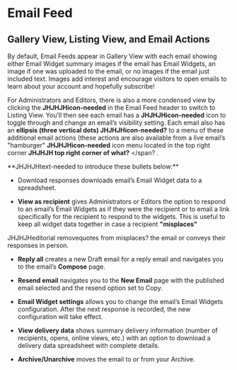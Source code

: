 # Email Feed

<span id="gv-4feed-4feedviews"/></span>
## Gallery View, Listing View, and Email Actions

By default, Email Feeds appear in Gallery View with each email showing
either Email Widget summary images if the email has Email Widgets, an
image if one was uploaded to the email, or no images if the email just
included text.
Images add interest and encourage visitors to open emails to learn about
your account and hopefully subscribe! 

For Administrators and Editors, there is also a more condensed view by
clicking the
<span class="todo">
**JHJHJHicon-needed**
</span>
in the Email Feed header to switch to
Listing View.
You’ll then see each email has a
<span class="todo">
**JHJHJHicon-needed**
</span>
icon to toggle
through and change an email’s visibility setting.
Each email also has an
**ellipsis (three vertical dots)
<span class="todo">
JHJHJHicon-needed?**
</span>
to a menu of these additional email actions (these
actions are also available from a live email’s "hamburger"
<span class="todo">
**JHJHJHicon-needed**
</span>
 icon menu located in the top right corner
<span class="todo">
**JHJHJH top right corner of what?**
</span?
.

<span class="todo">
**JHJHJHtext-needed
to introduce these bullets below:**
</span>

* Download responses downloads email’s Email Widget data to a spreadsheet.

* **View as recipient** gives Administrators or Editors the
option to respond to an email’s Email Widgets as if they were the
recipient or to email a link specifically for the recipient to respond
to the widgets.
This is useful to keep all widget data together in case a recipient
**"misplaces"**
<span class="todo">
JHJHJHeditorial removequotes from misplaces?
</span>
the email or conveys their
responses in person. 

* **Reply all** creates a new Draft email for a reply email and
navigates you to the email’s **Compose** page. 

* **Resend email** navigates you to the **New Email** page with the
published email selected and the resend option set to Copy.

* **Email Widget settings** allows you to change the email’s
Email Widgets configuration.
After the next response is recorded, the new configuration will take
effect.

* **View delivery data** shows summary delivery information
(number of recipients, opens, online views, etc.) with an option to
download a delivery data spreadsheet with complete details.

* **Archive/Unarchive** moves the email to or from your
Archive.
